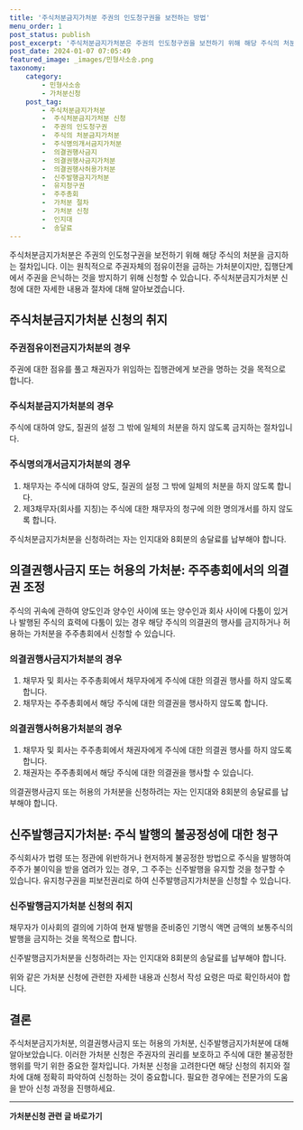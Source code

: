 ```yaml
---
title: '주식처분금지가처분 주권의 인도청구권을 보전하는 방법'
menu_order: 1
post_status: publish
post_excerpt: '주식처분금지가처분은 주권의 인도청구권을 보전하기 위해 해당 주식의 처분을 금지하는 절차입니다. 이는 원칙적으로 주권자체의 점유이전을 금하는 가처분이지만, 집행단계에서 주권을 은닉하는 것을 방지하기 위해 신청할 수 있습니다. 주식처분금지가처분 신청에 대한 자세한 내용과 절차에 대해 알아보겠습니다.'
post_date: 2024-01-07 07:05:49
featured_image: _images/민형사소송.png
taxonomy:
    category:
        - 민형사소송
        - 가처분신청
    post_tag:
        - 주식처분금지가처분
        -  주식처분금지가처분 신청
        -  주권의 인도청구권
        -  주식의 처분금지가처분
        -  주식명의개서금지가처분
        -  의결권행사금지
        -  의결권행사금지가처분
        -  의결권행사허용가처분
        -  신주발행금지가처분
        -  유지청구권
        -  주주총회
        -  가처분 절차
        -  가처분 신청
        -  인지대
        -  송달료
---
```



주식처분금지가처분은 주권의 인도청구권을 보전하기 위해 해당 주식의 처분을 금지하는 절차입니다. 이는 원칙적으로 주권자체의 점유이전을 금하는 가처분이지만, 집행단계에서 주권을 은닉하는 것을 방지하기 위해 신청할 수 있습니다. 주식처분금지가처분 신청에 대한 자세한 내용과 절차에 대해 알아보겠습니다.

## 주식처분금지가처분 신청의 취지

### 주권점유이전금지가처분의 경우

주권에 대한 점유를 풀고 채권자가 위임하는 집행관에게 보관을 명하는 것을 목적으로 합니다.

### 주식처분금지가처분의 경우

주식에 대하여 양도, 질권의 설정 그 밖에 일체의 처분을 하지 않도록 금지하는 절차입니다.

### 주식명의개서금지가처분의 경우

1. 채무자는 주식에 대하여 양도, 질권의 설정 그 밖에 일체의 처분을 하지 않도록 합니다.
2. 제3채무자(회사를 지칭)는 주식에 대한 채무자의 청구에 의한 명의개서를 하지 않도록 합니다.

주식처분금지가처분을 신청하려는 자는 인지대와 8회분의 송달료를 납부해야 합니다.

## 의결권행사금지 또는 허용의 가처분: 주주총회에서의 의결권 조정

주식의 귀속에 관하여 양도인과 양수인 사이에 또는 양수인과 회사 사이에 다툼이 있거나 발행된 주식의 효력에 다툼이 있는 경우 해당 주식의 의결권의 행사를 금지하거나 허용하는 가처분을 주주총회에서 신청할 수 있습니다.

### 의결권행사금지가처분의 경우

1. 채무자 및 회사는 주주총회에서 채무자에게 주식에 대한 의결권 행사를 하지 않도록 합니다.
2. 채무자는 주주총회에서 해당 주식에 대한 의결권을 행사하지 않도록 합니다.

### 의결권행사허용가처분의 경우

1. 채무자 및 회사는 주주총회에서 채권자에게 주식에 대한 의결권 행사를 하지 않도록 합니다.
2. 채권자는 주주총회에서 해당 주식에 대한 의결권을 행사할 수 있습니다.

의결권행사금지 또는 허용의 가처분을 신청하려는 자는 인지대와 8회분의 송달료를 납부해야 합니다.

## 신주발행금지가처분: 주식 발행의 불공정성에 대한 청구

주식회사가 법령 또는 정관에 위반하거나 현저하게 불공정한 방법으로 주식을 발행하여 주주가 불이익을 받을 염려가 있는 경우, 그 주주는 신주발행을 유지할 것을 청구할 수 있습니다. 유지청구권을 피보전권리로 하여 신주발행금지가처분을 신청할 수 있습니다.

### 신주발행금지가처분 신청의 취지

채무자가 이사회의 결의에 기하여 현재 발행을 준비중인 기명식 액면 금액의 보통주식의 발행을 금지하는 것을 목적으로 합니다.

신주발행금지가처분을 신청하려는 자는 인지대와 8회분의 송달료를 납부해야 합니다.

위와 같은 가처분 신청에 관련한 자세한 내용과 신청서 작성 요령은 따로 확인하셔야 합니다.

## 결론

주식처분금지가처분, 의결권행사금지 또는 허용의 가처분, 신주발행금지가처분에 대해 알아보았습니다. 이러한 가처분 신청은 주권자의 권리를 보호하고 주식에 대한 불공정한 행위를 막기 위한 중요한 절차입니다. 가처분 신청을 고려한다면 해당 신청의 취지와 절차에 대해 정확히 파악하여 신청하는 것이 중요합니다. 필요한 경우에는 전문가의 도움을 받아 신청 과정을 진행하세요.
<!-- wp:separator -->
<hr class="wp-block-separator has-alpha-channel-opacity"/>
<!-- /wp:separator -->

<!-- wp:group {"backgroundColor":"base","layout":{"type":"constrained"}} -->
<div class="wp-block-group has-base-background-color has-background"><!-- wp:paragraph {"align":"center","fontSize":"medium"} -->
<p class="has-text-align-center has-large-font-size"><strong>가처분신청 관련 글 바로가기</strong></p>
<!-- /wp:paragraph -->


<!-- wp:latest-posts
{"categories":[{"id":14597,"count":19,"description":"","link":"https://uknowlaw.com/category/%ea%b0%80%ec%b2%98%eb%b6%84%ec%8b%a0%ec%b2%ad/","name":"가처분신청","slug":"가처분신청","taxonomy":"category","parent":0,"meta":[],"_links":{"self":[{"href":"https://uknowlaw.com/wp-json/wp/v2/categories/14597"}],"collection":[{"href":"https://uknowlaw.com/wp-json/wp/v2/categories"}],"about":[{"href":"https://uknowlaw.com/wp-json/wp/v2/taxonomies/category"}],"wp:post_type":[{"href":"https://uknowlaw.com/wp-json/wp/v2/posts?categories=14597"}],"curies":[{"name":"wp","href":"https://api.w.org/{rel}","templated":true}]}}],"postsToShow":100,"excerptLength":28,"postLayout":"grid","columns":2,"featuredImageAlign":"left","featuredImageSizeSlug":"large","fontSize":"small"} /--></div>
<!-- /wp:group -->